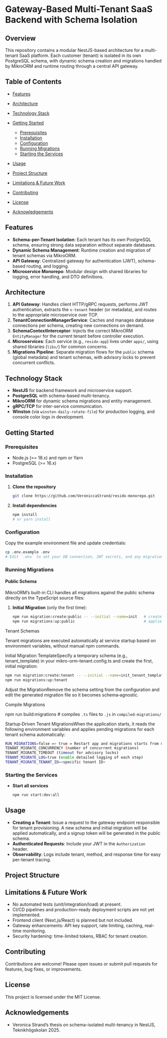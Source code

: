# Gateway-Based Multi-Tenant SaaS Backend with Schema Isolation

## Overview

This repository contains a modular NestJS-based architecture for a multi-tenant SaaS platform. Each customer (tenant) is isolated in its own PostgreSQL schema, with dynamic schema creation and migrations handled by MikroORM and runtime routing through a central API gateway. 

## Table of Contents

* [Features](#features)
* [Architecture](#architecture)
* [Technology Stack](#technology-stack)
* [Getting Started](#getting-started)

  * [Prerequisites](#prerequisites)
  * [Installation](#installation)
  * [Configuration](#configuration)
  * [Running Migrations](#running-migrations)
  * [Starting the Services](#starting-the-services)
* [Usage](#usage)
* [Project Structure](#project-structure)
* [Limitations & Future Work](#limitations--future-work)
* [Contributing](#contributing)
* [License](#license)
* [Acknowledgements](#acknowledgements)

## Features

* **Schema-per-Tenant Isolation**: Each tenant has its own PostgreSQL schema, ensuring strong data separation without separate databases.
* **Dynamic Schema Management**: Runtime creation and migration of tenant schemas via MikroORM.
* **API Gateway**: Centralized gateway for authentication (JWT), schema-based routing, and logging.
* **Microservice Monorepo**: Modular design with shared libraries for logging, error handling, and DTO definitions.
  
## Architecture

1. **API Gateway**: Handles client HTTP/gRPC requests, performs JWT authentication, extracts the `x-tenant` header (or metadata), and routes to the appropriate microservice over TCP.
2. **TenantConnectionManagerService**: Caches and manages database connections per schema, creating new connections on demand.
3. **SchemaContextInterceptor**: Injects the correct MikroORM `EntityManager` for the current tenant before controller execution.
4. **Microservices**: Each service (e.g., `resido-app`) lives under `apps/`, using shared libraries (`libs/`) for common concerns.
5. **Migrations Pipeline**: Separate migration flows for the `public` schema (global metadata) and tenant schemas, with advisory locks to prevent concurrent conflicts.  

## Technology Stack

* **NestJS** for backend framework and microservice support.
* **PostgreSQL** with schema-based multi-tenancy.
* **MikroORM** for dynamic schema migrations and entity management.
* **gRPC/TCP** for inter-service communication.
* **Winston** (via `winston-daily-rotate-file`) for production logging, and console color logs in development.

## Getting Started

### Prerequisites

* Node.js (>= 18.x) and npm or Yarn
* PostgreSQL (>= 16.x)


### Installation

1. **Clone the repository**

   ```bash
   git clone https://github.com/VeroniccaStrand/resido-monorepo.git
   ```

2. **Install dependencies**

   ```bash
   npm install
   # or yarn install
   ```

### Configuration

Copy the example environment file and update credentials:

```bash
cp .env.example .env
# Edit `.env` to set your DB connection, JWT secrets, and any migration settings (e.g. number of concurrent schema migrations, advisory lock timeouts, log level, specific tenant to migrate) via environment variables. citeturn1file0
```

### Running Migrations

#### Public Schema

MikroORM’s built-in CLI handles all migrations against the public schema directly on the TypeScript source files:

1. **Initial Migration** (only the first time):  
   ```bash
   npm run migration:create:public -- --initial --name=init   # creates a baseline migration without history
   npm run migrations:up:public                               # applies all pending migrations to the public schema
   ```
Tenant Schemas

Tenant migrations are executed automatically at service startup based on environment variables, without manual npm commands.

Initial Migration TemplateSpecify a temporary schema (e.g., tenant_template) in your mikro-orm-tenant.config.ts and create the first, initial migration:
```bash
npm run migration:create:tenant -- --initial --name=init_tenant_template   # generates baseline for the tenant schema
npm run migrations:up:tenant                                               # applies that initial migration
```
Adjust the MigrationRemove the schema setting from the configuration and edit the generated migration file so it becomes schema‑agnostic.

Compile Migrations

npm run build:migrations      # compiles `.ts` files to `.js` in `compiled-migrations/`

Startup‑Driven Tenant MigrationsWhen the application starts, it reads the following environment variables and applies pending migrations for each tenant schema automatically:
```bash
RUN_MIGRATIONS=false => true = Restart app and migrations starts from main.ts
TENANT_MIGRATE_CONCURRENCY (number of concurrent migrations)
TENANT_MIGRATE_TIMEOUT (timeout for advisory locks)
TENANT_MIGRATE_LOG=true (enable detailed logging of each step)
TENANT_MIGRATE_TENANT_ID=<specific tenant ID>
```



### Starting the Services

* **Start all services**

  ```bash
  npm run start:dev:all
  ```



## Usage

* **Creating a Tenant**: Issue a request to the gateway endpoint responsible for tenant provisioning. A new schema and initial migration will be applied automatically, and a signup token will be generated in the public schema.
* **Authenticated Requests**: Include your JWT in the `Authorization` header.
* **Observability**: Logs include tenant, method, and response time for easy per-tenant tracing.

## Project Structure



## Limitations & Future Work

* No automated tests (unit/integration/load) at present.
* CI/CD pipelines and production-ready deployment scripts are not yet implemented.
* Frontend client (Next.js/React) is planned but not included.
* Gateway enhancements: API key support, rate limiting, caching, real-time monitoring.
* Security hardening: time-limited tokens, RBAC for tenant creation.

## Contributing

Contributions are welcome! Please open issues or submit pull requests for features, bug fixes, or improvements.

## License

This project is licensed under the MIT License. 

## Acknowledgements

* Veronica Strand’s thesis on schema-isolated multi-tenancy in NestJS, Teknikhögskolan 2025. 
